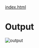 [index.html](index.html)
# Output
![output](https://github.com/HonkingWizard/Bootstrap_Template/blob/master/images/demo.png)
